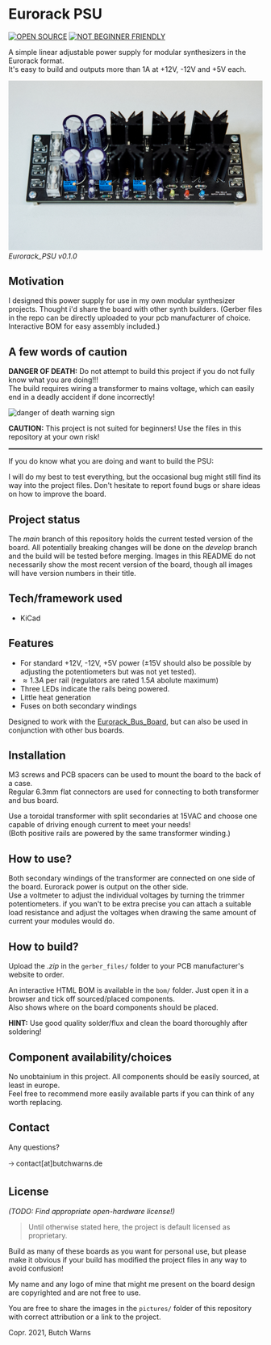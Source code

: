 # Eurorack PSU
[![OPEN SOURCE](https://img.shields.io/badge/Open%20source%3F-YES-green.svg)](https://shields.io/) [![NOT BEGINNER FRIENDLY](https://img.shields.io/badge/Beginner%20friendly%3F-NO-red.svg)](https://shields.io/)


A simple linear adjustable power supply for modular synthesizers in the Eurorack format.  
It's easy to build and outputs more than 1A at +12V, -12V and +5V each.

![bus board assembled](/pictures/eurorack_psu_v010_assembled.jpg?raw=true "psu assembled")
*Eurorack_PSU v0.1.0*

## Motivation

I designed this power supply for use in my own modular synthesizer projects. Thought i'd share the board with other synth builders.
(Gerber files in the repo can be directly uploaded to your pcb manufacturer of choice. Interactive BOM for easy assembly included.)

## A few words of caution

**DANGER OF DEATH:** Do not attempt to build this project if you do not fully know what you are doing!!!  
The build requires wiring a transformer to mains voltage, which can easily end in a deadly accident if done incorrectly!  

![danger of death warning sign](https://external-content.duckduckgo.com/iu/?u=https%3A%2F%2Fupload.wikimedia.org%2Fwikipedia%2Fcommons%2Fthumb%2Ff%2Ffd%2FDANGERBOARD01.png%2F240px-DANGERBOARD01.png&f=1&nofb=1?raw=true "danger of death warning sign")

**CAUTION:** This project is not suited for beginners! Use the files in this repository at your own risk!  

<hr style="border:1px solid gray">

If you do know what you are doing and want to build the PSU:

I will do my best to test everything, but the occasional bug might still find its way into the project files. Don't hesitate to report found bugs or share ideas on how to improve the board.

## Project status

The *main* branch of this repository holds the current tested version of the board. All potentially breaking changes will be done on the *develop* branch and the build will be tested before merging. Images in this README do not necessarily show the most recent version of the board, though all images will have version numbers in their title.  

## Tech/framework used

- KiCad

## Features

- For standard +12V, -12V, +5V power (±15V should also be possible by adjusting the potentiometers but was not yet tested).  
- $\approx 1.3A$ per rail (regulators are rated $1.5A$ abolute maximum)
- Three LEDs indicate the rails being powered.
- Little heat generation
- Fuses on both secondary windings

Designed to work with the [Eurorack_Bus_Board](https://github.com/butchwarns/Eurorack_Bus_Board/), but can also be used in conjunction with other bus boards.

## Installation

M3 screws and PCB spacers can be used to mount the board to the back of a case.  
Regular 6.3mm flat connectors are used for connecting to both transformer and bus board.  

Use a toroidal transformer with split secondaries at 15VAC and choose one capable of driving enough current to meet your needs!  
(Both positive rails are powered by the same transformer winding.)

## How to use?

Both secondary windings of the transformer are connected on one side of the board. Eurorack power is output on the other side.  
Use a voltmeter to adjust the individual voltages by turning the trimmer potentiometers. if you wan't to be extra precise you can attach a suitable load resistance and adjust the voltages when drawing the same amount of current your modules would do.

## How to build?

Upload the *.zip* in the `gerber_files/` folder to your PCB manufacturer's website to order.

An interactive HTML BOM is available in the `bom/` folder. Just open it in a browser and tick off sourced/placed components.  
Also shows where on the board components should be placed.  

**HINT:** Use good quality solder/flux and clean the board thoroughly after soldering!  

## Component availability/choices

No unobtainium in this project. All components should be easily sourced, at least in europe.  
Feel free to recommend more easily available parts if you can think of any worth replacing.

## Contact

Any questions?   

🡢 contact[at]butchwarns.de

## License

*(TODO: Find appropriate open-hardware license!)*

> Until otherwise stated here, the project is default licensed as proprietary.

Build as many of these boards as you want for personal use, but please make it obvious if your build has modified the project files in any way to avoid confusion!  

My name and any logo of mine that might me present on the board design are copyrighted and are not free to use.

You are free to share the images in the `pictures/` folder of this repository with correct attribution or a link to the project.  

Copr. 2021, Butch Warns

